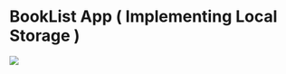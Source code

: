 # BookList App ( Implementing Local Storage )

![](https://github.com/techie-adarsh/ReactJS_Learning/blob/main/Booklist%20recorder.gif)
